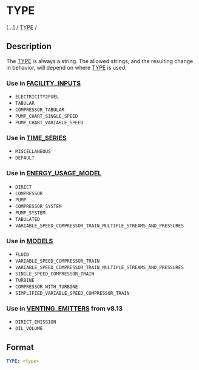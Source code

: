 # TYPE

[...] / 
[TYPE](/about/references/TYPE.md) /

## Description
The [TYPE](/about/references/TYPE.md) is always a string. The allowed strings, and the resulting change in behavior,
will depend on where [TYPE](/about/references/TYPE.md) is used:

### Use in [FACILITY_INPUTS](/about/references/FACILITY_INPUTS.md)
- `ELECTRICITY2FUEL`
- `TABULAR`
- `COMPRESSOR_TABULAR`
- `PUMP_CHART_SINGLE_SPEED`
- `PUMP_CHART_VARIABLE_SPEED`

### Use in [TIME_SERIES](/about/references/TIME_SERIES.md)
- `MISCELLANEOUS`
- `DEFAULT`

### Use in [ENERGY_USAGE_MODEL](/about/references/ENERGY_USAGE_MODEL.md)
 - `DIRECT`
 - `COMPRESSOR`
 - `PUMP`
 - `COMPRESSOR_SYSTEM`
 - `PUMP_SYSTEM`
 - `TABULATED`
 - `VARIABLE_SPEED_COMPRESSOR_TRAIN_MULTIPLE_STREAMS_AND_PRESSURES`

### Use in [MODELS](/about/references/MODELS.md)
- `FLUID`
- `VARIABLE_SPEED_COMPRESSOR_TRAIN`
- `VARIABLE_SPEED_COMPRESSOR_TRAIN_MULTIPLE_STREAMS_AND_PRESSURES`
- `SINGLE_SPEED_COMPRESSOR_TRAIN`
- `TURBINE`
- `COMPRESSOR_WITH_TURBINE`
- `SIMPLIFIED_VARIABLE_SPEED_COMPRESSOR_TRAIN`

### Use in [VENTING_EMITTERS](/about/references/VENTING_EMITTERS.md) from v8.13
- `DIRECT_EMISSION`
- `OIL_VOLUME`

## Format
~~~~~~~~yaml
TYPE: <type>
~~~~~~~~
